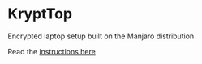 # KryptTop

Encrypted laptop setup built on the Manjaro distribution

Read the [instructions here](Instructions.md)
